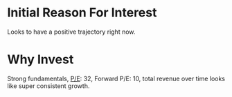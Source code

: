 # Initial Reason For Interest
Looks to have a positive trajectory right now.
# Why Invest
Strong fundamentals, [P/E](concepts/price_earnings.md): 32, Forward P/E: 10, total revenue over time looks like super consistent growth.